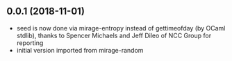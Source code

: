 ## 0.0.1 (2018-11-01)

* seed is now done via mirage-entropy instead of gettimeofday (by OCaml stdlib),
  thanks to Spencer Michaels and Jeff Dileo of NCC Group for reporting
* initial version imported from mirage-random